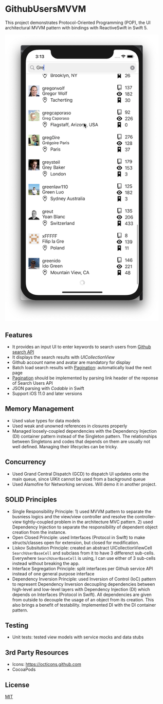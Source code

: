 # GithubUsersMVVM
This project demonstrates Protocol-Oriented Programming (POP), the UI architectural MVVM pattern with bindings with ReactiveSwift in Swift 5.

![Screenshot](screenshot.png)

## Features 
- It provides an input UI to enter keywords to search users from [Github search API](https://developer.github.com/v3/search/#search-users)
- It displays the search results with *UICollectionView*
- Github account name and avatar are mandatory for display
- Batch load search results with [Pagination](https://developer.github.com/v3/guides/traversing-with-pagination/): automatically load the next page 
- [Pagination](https://developer.github.com/v3/guides/traversing-with-pagination/) should be implemented by parsing link header of the reponse of Search Users API
- JSON parsing with *Codable* in Swift
- Support iOS 11.0 and later versions

## Memory Management 
- Used value types for data models
- Used weak and unowned references in closures properly
- Managed loosely-coupled dependencies with the Dependency Injection (DI) container pattern instead of the Singleton pattern. The relationships between Singletons and codes that depends on them are usually not well defined. Managing their lifecycles can be tricky.

## Concurrency 
- Used Grand Central Dispatch (GCD) to dispatch UI updates onto the main queue, since UIKit cannot be used from a background queue
- Used Alamofire for Networking services. Will demo it in another project. 

## SOLID Principles 
- Single Responsibility Principle: 1) used MVVM pattern to separate the busniess logics and the view/view controller and resolve the controller-view tightly-coupled problem in the architecture MVC pattern. 2) used Dependency Injection to separate the responsibility of dependent object creation from the instance.
- Open Closed Principle: used Interfaces (Protocol in Swift) to make structs/classes open for extension, but closed for modification.
- Liskov Subsitution Principle: created an abstract UICollectionViewCell `SearchUserBaseCell` and subclass from it to have 3 differenct sub-cells. Everywhere `SearchUserBaseCell` is using, I can use either of 3 sub-cells instead without breaking the app. 
- Interface Segregation Principle: split interfaces per Github service API instead of one general purpose interface
- Dependency Inversion Principle: used Inversion of Control (IoC) pattern to represent Dependency Inversion decoupling dependencies between high-level and low-level layers with Dependency Injection (DI) which depends on Interfaces (Protocol in Swift). All dependencies are given from outside to decouple the usage of an object from its creation. This also brings a benefit of testability. Implemented DI with the DI container pattern.

## Testing 
- Unit tests: tested view models with service mocks and data stubs

## 3rd Party Resources 
- Icons: https://octicons.github.com
- CocoaPods

## License 
[MIT](https://github.com/primer/octicons/blob/master/LICENSE)

